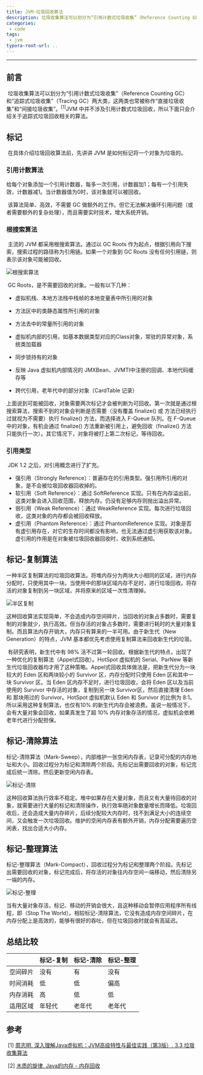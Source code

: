 ```yaml
---
title: JVM-垃圾回收算法
description: 垃圾收集算法可以划分为“引用计数式垃圾收集”（Reference Counting GC）和“追踪式垃圾收集”（Tracing GC）两大类，这两类也常被称作“直接垃圾收集”和“间接垃圾收集”。JVM 中并不涉及引用计数式垃圾回收，所以下面只会介绍关于追踪式垃圾回收相关的算法。
categories: 
 - code
tags:
 - jvm
typora-root-url: ..
---
```


------

## 前言

​	垃圾收集算法可以划分为“引用计数式垃圾收集”（Reference Counting GC）和“追踪式垃圾收集”（Tracing GC）两大类，这两类也常被称作“直接垃圾收集”和“间接垃圾收集”。<sup>[1]</sup>JVM 中并不涉及引用计数式垃圾回收，所以下面只会介绍关于追踪式垃圾回收相关的算法。

## 标记

​	在具体介绍垃圾回收算法前，先讲讲 JVM 是如何标记将一个对象为垃圾的。

### 引用计数算法	

​	给每个对象添加一个引用计数器，每多一次引用，计数器加1；每有一个引用失效，计数器减1。当计数器值为0时，该对象就可以被回收。

​	该算法简单、高效，不需要 GC 做额外的工作。但它无法解决循环引用问题（或者需要额外的复杂处理），而且需要实时技术，增大系统开销。

### 根搜索算法

​	主流的 JVM 都采用根搜索算法。通过以 GC Roots 作为起点，根据引用向下搜索，搜索过程的路径称为引用链。如果一个对象到 GC Roots 没有任何引用链，则表示该对象可能被回收。

![根搜索算法](/assets/post/2020-02-17-JVM-垃圾回收算法/images/GC-Roots-Tracing.png)

​	GC Roots，是不需要回收的对象。一般有以下几种：

- 虚拟机栈、本地方法栈中栈帧的本地变量表中所引用的对象

- 方法区中的类静态属性所引用的对象

- 方法去中的常量所引用的对象

- 虚拟机内部的引用，如基本数据类型对应的Class对象，常驻的异常对象，系统类加载器

- 同步锁持有的对象

- 反映 Java 虚拟机内部情况的 JMXBean、JVMTI中注册的回调、本地代码缓存等

- 跨代引用，老年代中的部分对象（CardTable 记录）

​	上面说到可能被回收，对象需要两次标记才会被判断为可回收。第一次就是通过根搜索算法，搜索不到的对象会判断是否需要（没有覆盖 finalize() 或 方法已经执行过就视为不需要）执行 finalize() 方法，而选择进入 F-Queue 队列。在 F-Queue 中的对象，有机会通过 finalize() 方法重新被引用上，避免回收（finalize() 方法只能执行一次）。其它情况下，对象将被打上第二次标记，等待回收。

### 引用类型

​	JDK 1.2 之后，对引用概念进行了扩充。

- 强引用（Strongly Reference）：普遍存在的引用类型。强引用所引用的对象，是不会被垃圾回收器回收掉的。
- 软引用（Soft Reference）：通过 SoftReference 实现。只有在内存溢出前，这类对象会进入回收范围，释放内存。仍没有足够内存则抛出溢出异常。
- 弱引用（Weak Reference）：通过 WeakReference 实现。每次进行垃圾回收，这类对象的内存都会被回收释放。
- 虚引用（Phantom Reference）：通过 PhantomReference 实现。对象是否有虚引用存在，对它的生存时间都没有影响，也无法通过虚引用获取该对象。虚引用的作用是在对象被垃圾回收器回收时，收到系统通知。

## 标记-复制算法

​	一种半区复制算法的垃圾回收算法。将堆内存分为两块大小相同的区域，进行内存分配时，只使用其中一块。当使用中的那块区域内存不足时，进行垃圾回收。将存活的对象复制到另一块区域，并将原来的区域一次性清理掉。

![半区复制](/assets/post/2020-02-17-JVM-垃圾回收算法/images/Semispace-Copying.png)

​	这种回收算法实现简单，不会造成内存空间碎片，当回收的对象占多数时，需要复制的对象就少，执行高效。但当存活的对象占多数时，需要进行耗时的大量对象复制。而且算法内存开销大，内存只有算来的一半可用。由于新生代（New Generation）的特点，JVM 基本都优先考虑使用复制算法来回收新生代的垃圾。

​	有研究表明，新生代中有 98% 活不过第一轮回收。根据新生代的特点，出现了一种优化的复制算法（Appel式回收）。HotSpot 虚拟机的 Serial、ParNew 等新生代垃圾回收器均才用了这种策略。Appel式回收具体做法是，把新生代分为一块较大的 Eden 区和两块较小的 Survivor 区，内存分配时只使用 Eden 区和其中一块 Survivor 区。当 Eden 区内存不足时，进行垃圾回收，会将 Eden 区以及当前使用的 Survivor 中存活的对象，复制到另一块 Survivor区，然后直接清理 Eden 和 那块用过的 Survivor。HotSpot 虚拟机默认 Eden 和 Survivor 的比例为 8:1。所以采用这种复制算法，也仅有10% 的新生代内存会被浪费。虽说一般情况下，会有大量对象会回收，如果真发生了超 10% 内存对象存活的情况，虚拟机会依赖老年代进行分配担保。

## 标记-清除算法

​	标记-清除算法（Mark-Sweep），内部维护一张空闲内存表，记录可分配的内存地址和大小。回收过程分为标记和清除两个阶段。先标记出需要回收的对象，标记完成后统一清除。然后更新空闲内存表。

![标记-清除](/assets/post/2020-02-17-JVM-垃圾回收算法/images/Mark-Sweep.png)

​	这种回收算法执行效率不稳定。堆中如果存在大量对象，而且又有大量待回收的对象，就需要进行大量的标记和清除操作，执行效率随对象数量增长而降低。垃圾回收后，还会造成大量内存碎片，后续分配较大内存时，找不到满足大小的连续空间，又会触发一次垃圾回收。维护的空闲内存表有额外开销，内存分配需要遍历空闲表，找出合适大小内存。

## 标记-整理算法

​	标记-整理算法（Mark-Compact），回收过程分为标记和整理两个阶段。先标记出需要回收的对象，标记完成后，将存活的对象往内存空间一端移动，然后清除另一端的内存。

![标记-整理](/assets/post/2020-02-17-JVM-垃圾回收算法/images/Mark-Compact.png)

​	当有大量对象存活，标记、移动的开销会很大，且这种移动会暂停应用程序所有线程，即（Stop The World）。相较标记-清除算法，它没有造成内存空间碎片，在内存分配上是高效的，能够有很好的吞吐，但在垃圾回收时就会有高延迟。

## 总结比较

|          | 标记-复制 | 标记-清除 | 标记-整理 |
| -------- | --------- | --------- | --------- |
| 空间碎片 | 没有      | 有        | 没有      |
| 时间消耗 | 低        | 低        | 偏高      |
| 内存消耗 | 高        | 低        | 低        |
| 适用区域 | 年轻代    | 老年代    | 老年代    |

## 参考

​	\[1\] [周志明. 深入理解Java虚拟机：JVM高级特性与最佳实践（第3版）. 3.3 垃圾收集算法](<https://book.douban.com/subject/34907497/>)

​	\[2\] [木质的旋律. Java的内存 - 内存回收](<https://zhuanlan.zhihu.com/p/63119277>)

